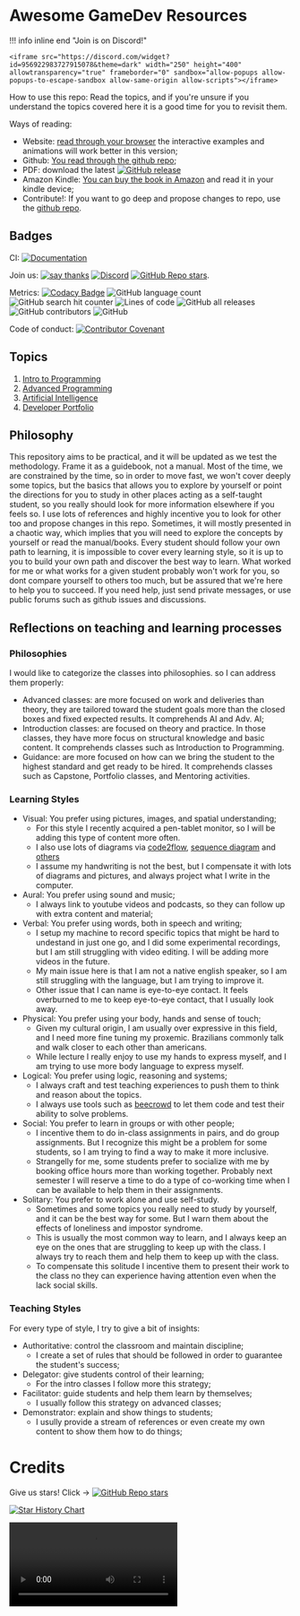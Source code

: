 # Awesome GameDev Resources

!!! info inline end "Join is on Discord!"

    <iframe src="https://discord.com/widget?id=956922983727915078&theme=dark" width="250" height="400" allowtransparency="true" frameborder="0" sandbox="allow-popups allow-popups-to-escape-sandbox allow-same-origin allow-scripts"></iframe>

How to use this repo: Read the topics, and if you're unsure if you understand the topics covered here it is a good time for you to revisit them.

Ways of reading:

- Website: [read through your browser](https://courses.tolstenko.net) the interactive examples and animations will work better in this version;
- Github: [You read through the github repo](https://github.com/InfiniBrains/Awesome-GameDev-Resources);
- PDF: download the latest [![GitHub release](https://img.shields.io/github/v/release/InfiniBrains/Awesome-GameDev-Resources)](https://github.com/InfiniBrains/Awesome-GameDev-Resources/releases/download/latest/document.pdf)
- Amazon Kindle: [You can buy the book in Amazon]() and read it in your kindle device;
- Contribute!: If you want to go deep and propose changes to repo, use the [github repo](https://github.com/InfiniBrains/Awesome-GameDev-Resources).

## Badges

CI: [![Documentation](https://github.com/InfiniBrains/Awesome-GameDev-Resources/actions/workflows/documentation.yaml/badge.svg)](https://github.com/InfiniBrains/Awesome-GameDev-Resources/actions/workflows/documentation.yaml)

Join us: [![say thanks](https://img.shields.io/badge/Say%20Thanks-👍-1EAEDB.svg)](https://github.com/InfiniBrains/Awesome-GameDev-Resources/stargazers) [![Discord](https://img.shields.io/discord/956922983727915078)](https://discord.gg/9CdJeQ2XKB) [![GitHub Repo stars](https://img.shields.io/github/stars/InfiniBrains/Awesome-GameDev-Resources)](https://github.com/InfiniBrains/mobagen/stargazers).

Metrics: [![Codacy Badge](https://app.codacy.com/project/badge/Grade/bd231b45a10a41c98f2bbe5bf0e3c808)](https://www.codacy.com/gh/InfiniBrains/Awesome-GameDev-Resources/dashboard?utm_source=github.com&amp;utm_medium=referral&amp;utm_content=InfiniBrains/Awesome-GameDev-Resources&amp;utm_campaign=Badge_Grade) ![GitHub language count](https://img.shields.io/github/languages/count/InfiniBrains/Awesome-GameDev-Resources) ![GitHub search hit counter](https://img.shields.io/github/search/InfiniBrains/Awesome-GameDev-Resources/todo) ![Lines of code](https://img.shields.io/tokei/lines/github/InfiniBrains/Awesome-GameDev-Resources) ![GitHub all releases](https://img.shields.io/github/downloads/InfiniBrains/Awesome-GameDev-Resources/total) ![GitHub contributors](https://img.shields.io/github/contributors/InfiniBrains/Awesome-GameDev-Resources) ![GitHub](https://img.shields.io/github/license/InfiniBrains/Awesome-GameDev-Resources)

Code of conduct: [![Contributor Covenant](https://img.shields.io/badge/Contributor%20Covenant-2.1-4baaaa.svg)](CODE_OF_CONDUCT.md)

## Topics

1. [Intro to Programming](intro/README.md)
2. [Advanced Programming](advanced/README.md)
3. [Artificial Intelligence](artificialintelligence/README.md)
4. [Developer Portfolio](portfolio/README.md)

## Philosophy

This repository aims to be practical, and it will be updated as we test the methodology. Frame it as a guidebook, not a manual. Most of the time, we are constrained by the time, so in order to move fast, we won't cover deeply some topics, but the basics that allows you to explore by yourself or point the directions for you to study in other places acting as a self-taught student, so you really should look for more information elsewhere if you feels so. I use lots of references and highly incentive you to look for other too and propose changes in this repo. Sometimes, it will mostly presented in a chaotic way, which implies that you will need to explore the concepts by yourself or read the manual/books. Every student should follow your own path to learning, it is impossible to cover every learning style, so it is up to you to build your own path and discover the best way to learn. What worked for me or what works for a given student probably won't work for you, so dont compare yourself to others too much, but be assured that we're here to help you to succeed. If you need help, just send private messages, or use public forums such as github issues and discussions.

## Reflections on teaching and learning processes

### Philosophies

I would like to categorize the classes into philosophies. so I can address them properly:
- Advanced classes: are more focused on work and deliveries than theory, they are tailored toward the student goals more than the closed boxes and fixed expected results. It comprehends AI and Adv. AI;
- Introduction classes: are focused on theory and practice. In those classes, they have more focus on structural knowledge and basic content. It comprehends classes such as Introduction to Programming.
- Guidance: are more focused on how can we bring the student to the highest standard and get ready to be hired. It comprehends classes such as Capstone, Portfolio classes, and Mentoring activities.

### Learning Styles

- Visual: You prefer using pictures, images, and spatial understanding;
   - For this style I recently acquired a pen-tablet monitor, so I will be adding this type of content more often.
   - I also use lots of diagrams via [code2flow](https://code2flow.com/), [sequence diagram](https://sequencediagram.org/) and [others](https://www.diagram.codes/) 
   - I assume my handwriting is not the best, but I compensate it with lots of diagrams and pictures, and always project what I write in the computer. 
- Aural: You prefer using sound and music;
    - I always link to youtube videos and podcasts, so they can follow up with extra content and material;
- Verbal: You prefer using words, both in speech and writing;
    - I setup my machine to record specific topics that might be hard to undestand in just one go, and I did some experimental recordings, but I am still struggling with video editing. I will be adding more videos in the future. 
    - My main issue here is that I am not a native english speaker, so I am still struggling with the language, but I am trying to improve it.
    - Other issue that I can name is eye-to-eye contact. It feels overburned to me to keep eye-to-eye contact, that I usually look away.
- Physical: You prefer using your body, hands and sense of touch;
    - Given my cultural origin, I am usually over expressive in this field, and I need more fine tuning my proxemic. Brazilians commonly talk and walk closer to each other than americans. 
    - While lecture I really enjoy to use my hands to express myself, and I am trying to use more body language to express myself.
- Logical: You prefer using logic, reasoning and systems;
    - I always craft and test teaching experiences to push them to think and reason about the topics. 
    - I always use tools such as [beecrowd](https://www.beecrowd.com.br/) to let them code and test their ability to solve problems.
- Social: You prefer to learn in groups or with other people;
    - I incentive them to do in-class assignments in pairs, and do group assignments. But I recognize this might be a problem for some students, so I am trying to find a way to make it more inclusive. 
    - Strangelly for me, some students prefer to socialize with me by booking office hours more than working together. Probably next semester I will reserve a time to do a type of co-working time when I can be available to help them in their assignments.
- Solitary: You prefer to work alone and use self-study.
    - Sometimes and some topics you really need to study by yourself, and it can be the best way for some. But I warn them about the effects of loneliness and impostor syndrome.
    - This is usually the most common way to learn, and I always keep an eye on the ones that are struggling to keep up with the class. I always try to reach them and help them to keep up with the class.
    - To compensate this solitude I incentive them to present their work to the class no they can experience having attention even when the lack social skills.

### Teaching Styles

For every type of style, I try to give a bit of insights:

- Authoritative: control the classroom and maintain discipline; 
    - I create a set of rules that should be followed in order to guarantee the student's success; 
- Delegator: give students control of their learning;
    - For the intro classes I follow more this strategy;
- Facilitator: guide students and help them learn by themselves;
    - I usually follow this strategy on advanced classes;
- Demonstrator: explain and show things to students;
    - I usully provide a stream of references or even create my own content to show them how to do things;

# Credits

Give us stars! Click -> [![GitHub Repo stars](https://img.shields.io/github/stars/InfiniBrains/Awesome-GameDev-Resources)](https://github.com/InfiniBrains/mobagen/stargazers)

[![Star History Chart](https://api.star-history.com/svg?repos=InfiniBrains/Awesome-GameDev-Resources&type=Date)](https://star-history.com/#InfiniBrains/Awesome-GameDev-Resources&Date)

<video controls>
  <source src="gource.mp4" type="video/mp4">
</video>


